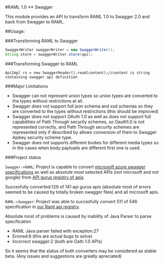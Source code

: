 #RAML 1.0 <-> Swagger
 
This module provides an API to transform RAML 1.0 to Swagger 2.0 and back from Swagger to RAML.

##Usage:   


###Transforming RAML to Swagger

```java
SwaggerWriter swaggerWriter = new SwaggerWriter();
String store = swaggerWriter.store(api);
```

###Transforming Swagger to RAML

```
ApiImpl rs = new SwaggerReader().read(content);//content is string containing swagger api definition
```

###Major Limitations

 - Swagger can not represent union types so union types are converted to the types without restrictions at all.
 - Swagger does not support full json schema and xsd schemas so they are converted to the types without restrictions (this should be improved)
 - Swagger does not support OAuth 1.0 as well as does not support full capabilities of Path Through security schemes, so Oauth1.0 is not represented correctly, and Path Through security schemes are represented only if described by allows conversion of them to Swagger Apikey security scheme type.
 - Swagger does not supports  different bodies for different media types so in the cases when body payloads are different first one is used.

###Project status

 `Swagger->RAML`: Project is capable to convert [microsoft azure swagger specifications](https://github.com/Azure/azure-rest-api-specs.git) as well as absolute most selected APIs (not microsoft and not google) from [API gurus registry of apis](https://apis.guru)

Succesfully converted:129 of 141 api gurus apis (absolute most of errors seemed to be caused by totally broken swagger files) and all microsoft apis.

 
 `RAML->Swagger`: Project was able to succesfully convert 511 of 546 specification in [our Raml api registry](https://github.com/apiregistry/registry).  
 
 Absolute most of problems is caused by inability of Java Parser to parse specification 
  - RAML Java parser failed with exception:27
  - Errored:6  (this are actual bugs to solve)
  - Incorrect swagger:2  (both are Oath 1.0 APIs)
  
So it seems that the status of both converters may be considered as stable beta. (Any issues and suggestions are greatly apreciated)
 
 
 
